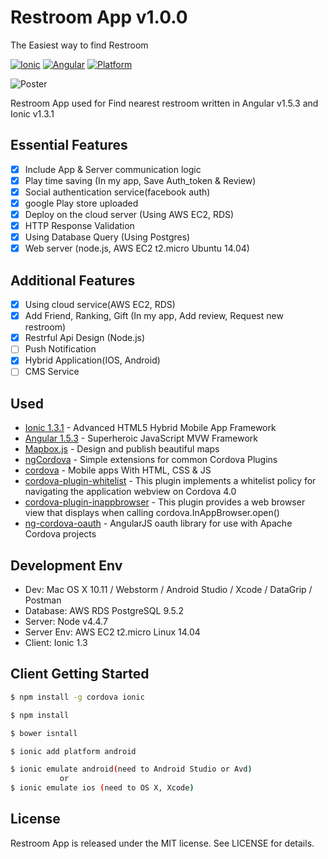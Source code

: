 # Restroom App v1.0.0

The Easiest way to find Restroom

[![Ionic](https://img.shields.io/badge/ionic-v1.3.1-brightgreen.svg)](https://img.shields.io/badge/ionic-v1.3.1-brightgreen.svg)
[![Angular](https://img.shields.io/badge/Angular-v1.5.3-green.svg)](https://img.shields.io/badge/Angular-v1.5.3-green.svg)
[![Platform](https://img.shields.io/badge/Platform-Android%20%7C%20IOS%20%7C%20Web-lightgrey.svg)](https://img.shields.io/badge/Platform-Android%20%7C%20IOS%20%7C%20Web-lightgrey.svg)

![Poster](https://s32.postimg.org/ahd5ckcmt/client.png)

Restroom App used for Find nearest restroom written in Angular v1.5.3 and Ionic v1.3.1

## Essential Features

- [x] Include App & Server communication logic
- [x] Play time saving (In my app, Save Auth_token & Review)
- [x] Social authentication service(facebook auth)
- [x] google Play store uploaded
- [x] Deploy on the cloud server (Using AWS EC2, RDS)
- [x] HTTP Response Validation
- [x] Using Database Query (Using Postgres)
- [x] Web server (node.js, AWS EC2 t2.micro Ubuntu 14.04)

## Additional Features

- [x] Using cloud service(AWS EC2, RDS)
- [x] Add Friend, Ranking, Gift (In my app, Add review, Request new restroom)
- [x] Restrful Api Design (Node.js)
- [ ] Push Notification
- [x] Hybrid Application(IOS, Android)
- [ ] CMS Service

## Used
* [Ionic 1.3.1](http://ionicframework.com/) - Advanced HTML5 Hybrid Mobile App Framework
* [Angular 1.5.3](https://angularjs.org/) - Superheroic JavaScript MVW Framework
* [Mapbox.js](https://www.mapbox.com/) - Design and publish beautiful maps
* [ngCordova](http://ngcordova.com/) - Simple extensions for common Cordova Plugins
* [cordova](https://cordova.apache.org/) - Mobile apps With HTML, CSS & JS 
* [cordova-plugin-whitelist](https://cordova.apache.org/docs/en/latest/reference/cordova-plugin-whitelist/) - This plugin implements a whitelist policy for navigating the application webview on Cordova 4.0
* [cordova-plugin-inappbrowser](https://cordova.apache.org/docs/en/latest/reference/cordova-plugin-inappbrowser/) - This plugin provides a web browser view that displays when calling cordova.InAppBrowser.open()
* [ng-cordova-oauth](https://github.com/nraboy/ng-cordova-oauth) - AngularJS oauth library for use with Apache Cordova projects 


## Development Env

- Dev: Mac OS X 10.11 / Webstorm / Android Studio / Xcode / DataGrip / Postman
- Database: AWS RDS PostgreSQL 9.5.2
- Server: Node v4.4.7
- Server Env: AWS EC2 t2.micro Linux 14.04
- Client: Ionic 1.3


## Client Getting Started
```bash
$ npm install -g cordova ionic
```
```bash
$ npm install
```
```bash
$ bower isntall
```
```bash
$ ionic add platform android
```
```bash
$ ionic emulate android(need to Android Studio or Avd)
           or
$ ionic emulate ios (need to OS X, Xcode)
```

## License

Restroom App is released under the MIT license. See LICENSE for details.
